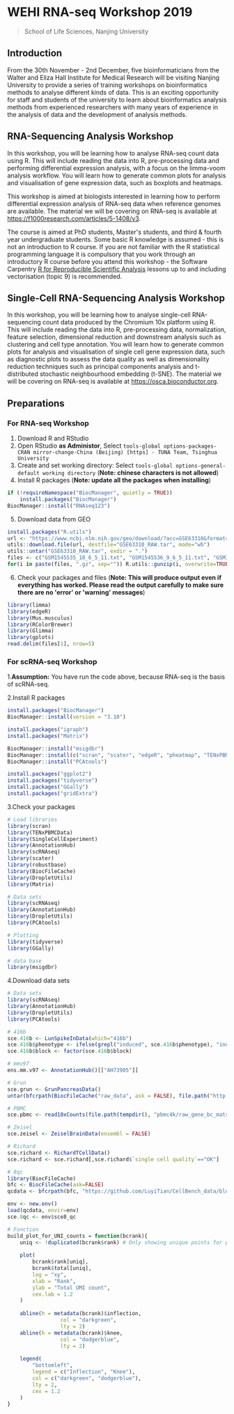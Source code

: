 # WEHI RNA-seq Workshop 2019

> School of Life Sciences, Nanjing University

## Introduction

From the 30th November - 2nd December, five bioinformaticians from the Walter and Eliza Hall Institute for Medical Research will be visiting Nanjing University to provide a series of training workshops on bioinformatics methods to analyse different kinds of data. This is an exciting opportunity for staff and students of the university to learn about bioinformatics analysis methods from experienced researchers with many years of experience in the analysis of data and the development of analysis methods. 

## RNA-Sequencing Analysis Workshop

In this workshop, you will be learning how to analyse RNA-seq count data using R. This will include reading the data into R, pre-processing data and performing differential expression analysis, with a focus on the limma-voom analysis workflow. You will learn how to generate common plots for analysis and visualisation of gene expression data, such as boxplots and heatmaps. 
 
This workshop is aimed at biologists interested in learning how to perform differential expression analysis of RNA-seq data when reference genomes are available. The material we will be covering on RNA-seq is available at https://f1000research.com/articles/5-1408/v3.

The course is aimed at PhD students, Master's students, and third & fourth year undergraduate students.  Some basic R knowledge is assumed - this is not an introduction to R course. If you are not familiar with the R statistical programming language it is compulsory that you work through an introductory R course before you attend this workshop - the Software Carpentry [R for Reproducible Scientific Analysis](http://swcarpentry.github.io/r-novice-gapminder/) lessons up to and including vectorisation (topic 9) is recommended. 

## Single-Cell RNA-Sequencing Analysis Workshop

In this workshop, you will be learning how to analyse single-cell RNA-sequencing count data produced by the Chromium 10x platform using R. This will include reading the data into R, pre-processing data, normalization, feature selection, dimensional reduction and downstream analysis such as clustering and cell type annotation. You will learn how to generate common plots for analysis and visualisation of single cell gene expression data, such as diagnostic plots to assess the data quality as well as dimensionality reduction techniques such as principal components analysis and t-distributed stochastic neighbourhood embedding (t-SNE). The material we will be covering on RNA-seq is available at https://osca.bioconductor.org.

## Preparations

### For RNA-seq Workshop

1. Download R and RStudio
2. Open RStudio **as Administor**, Select `tools-global options-packages-CRAN mirror-change-China (Beijing) [https] - TUNA Team, Tsinghua University`
3. Create and set working directory: Select `tools-global options-general-default working directory` (**Note: chinese characters is not allowed**)
4. Install R packages (**Note: update all the packages when installing**)
```r
if (!requireNamespace("BiocManager", quietly = TRUE))
    install.packages("BiocManager")
BiocManager::install("RNAseq123")
```
5. Download data from GEO
```r
install.packages("R.utils")
url <- "https://www.ncbi.nlm.nih.gov/geo/download/?acc=GSE63310&format=file"
utils::download.file(url, destfile="GSE63310_RAW.tar", mode="wb")
utils::untar("GSE63310_RAW.tar", exdir = ".")
files <- c("GSM1545535_10_6_5_11.txt", "GSM1545536_9_6_5_11.txt", "GSM1545538_purep53.txt", "GSM1545539_JMS8-2.txt", "GSM1545540_JMS8-3.txt", "GSM1545541_JMS8-4.txt", "GSM1545542_JMS8-5.txt", "GSM1545544_JMS9-P7c.txt", "GSM1545545_JMS9-P8c.txt")
for(i in paste(files, ".gz", sep="")) R.utils::gunzip(i, overwrite=TRUE)
```
6. Check your packages and files (**Note: This will produce output even if everything has worked. Please read the output carefully to make sure there are no 'error' or 'warning' messages**)
```r
library(limma)
library(edgeR)
library(Mus.musculus)
library(RColorBrewer)
library(Glimma)
library(gplots)
read.delim(files[1], nrow=5)
```

### For scRNA-seq Workshop

1.**Assumption:** You have run the code above, because RNA-seq is the basis of scRNA-seq.

2.Install R packages

```r
install.packages("BiocManager")
BiocManager::install(version = "3.10")

install.packages("igraph")
install.packages("Matrix")

BiocManager::install("msigdbr")
BiocManager::install(c("scran", "scater", "edgeR", "pheatmap", "TENxPBMCData", "iSEE", "SingleCellExperiment", "scRNAseq", "AnnotationHub", "ensembldb", "robustbase", "DropletUtils", "BiocFileCache"), version = "3.10")
BiocManager::install("PCAtools")

install.packages("ggplot2")
install.packages("tidyverse")
install.packages("GGally")
install.packages("gridExtra")
```

3.Check your packages

```r
# Load libraries
library(scran)
library(TENxPBMCData)
library(SingleCellExperiment)
library(AnnotationHub)
library(scRNAseq)
library(scater)
library(robustbase)
library(BiocFileCache)
library(DropletUtils)
library(Matrix)

# Data sets
library(scRNAseq)
library(AnnotationHub)
library(DropletUtils)
library(PCAtools)

# Plotting
library(tidyverse)
library(GGally)

# data base
library(msigdbr)
```

4.Download data sets

```r
# Data sets
library(scRNAseq)
library(AnnotationHub)
library(DropletUtils)
library(PCAtools)

# 416b
sce.416b <- LunSpikeInData(which="416b")
sce.416b$phenotype <- ifelse(grepl("induced", sce.416b$phenotype), "induced", "wild type")
sce.416b$block <- factor(sce.416b$block)

# mmv97
ens.mm.v97 <- AnnotationHub()[["AH73905"]]

# Grun
sce.grun <- GrunPancreasData()
untar(bfcrpath(BiocFileCache("raw_data", ask = FALSE), file.path("http://cf.10xgenomics.com/samples", "cell-exp/2.1.0/pbmc4k/pbmc4k_raw_gene_bc_matrices.tar.gz")), exdir=file.path(tempdir(), "pbmc4k"))

# PBMC
sce.pbmc <- read10xCounts(file.path(tempdir(), "pbmc4k/raw_gene_bc_matrices/GRCh38"), col.names=TRUE)

# Zeisel
sce.zeisel <- ZeiselBrainData(ensembl = FALSE)

# Richard
sce.richard <- RichardTCellData()
sce.richard <- sce.richard[,sce.richard$`single cell quality`=="OK"]

# 8qc
library(BiocFileCache)
bfc <- BiocFileCache(ask=FALSE)
qcdata <- bfcrpath(bfc, "https://github.com/LuyiTian/CellBench_data/blob/master/data/mRNAmix_qc.RData?raw=true")

env <- new.env()
load(qcdata, envir=env)
sce.8qc <- env$sce8_qc

# Function
build_plot_for_UNI_counts = function(bcrank){
	uniq <- !duplicated(bcrank$rank) # Only showing unique points for plotting speed.
	
	plot(
		bcrank$rank[uniq],
		bcrank$total[uniq],
		log = "xy",
		xlab = "Rank",
		ylab = "Total UMI count",
		cex.lab = 1.2
	)
	
	abline(h = metadata(bcrank)$inflection,
				 col = "darkgreen",
				 lty = 2)
	abline(h = metadata(bcrank)$knee,
				 col = "dodgerblue",
				 lty = 2)
	
	legend(
		"bottomleft",
		legend = c("Inflection", "Knee"),
		col = c("darkgreen", "dodgerblue"),
		lty = 2,
		cex = 1.2
	)
}
```

